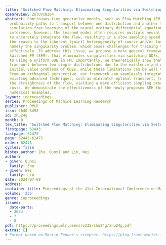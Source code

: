 ```yaml
---
title: 'Switched Flow Matching: Eliminating Singularities via Switching ODEs'
openreview: 2ulUrcOZ64
abstract: Continuous-time generative models, such as Flow Matching (FM), construct
  probability paths to transport between one distribution and another through the
  simulation-free learning of the neural ordinary differential equations (ODEs). During
  inference, however, the learned model often requires multiple neural network evaluations
  to accurately integrate the flow, resulting in a slow sampling speed. We attribute
  the reason to the inherent (joint) heterogeneity of source and/or target distributions,
  namely the singularity problem, which poses challenges for training the neural ODEs
  effectively. To address this issue, we propose a more general framework, termed
  Switched FM (SFM), that eliminates singularities via switching ODEs, as opposed
  to using a uniform ODE in FM. Importantly, we theoretically show that FM cannot
  transport between two simple distributions due to the existence and uniqueness of
  initial value problems of ODEs, while these limitations can be well tackled by SFM.
  From an orthogonal perspective, our framework can seamlessly integrate with the
  existing advanced techniques, such as minibatch optimal transport, to further enhance
  the straightness of the flow, yielding a more efficient sampling process with reduced
  costs. We demonstrate the effectiveness of the newly proposed SFM through several
  numerical examples.
layout: inproceedings
series: Proceedings of Machine Learning Research
publisher: PMLR
issn: 2640-3498
id: zhu24g
month: 0
tex_title: 'Switched Flow Matching: Eliminating Singularities via Switching {ODE}s'
firstpage: 62443
lastpage: 62475
page: 62443-62475
order: 62443
cycles: false
bibtex_author: Zhu, Qunxi and Lin, Wei
author:
- given: Qunxi
  family: Zhu
- given: Wei
  family: Lin
date: 2024-07-08
address:
container-title: Proceedings of the 41st International Conference on Machine Learning
volume: '235'
genre: inproceedings
issued:
  date-parts:
  - 2024
  - 7
  - 8
pdf: https://proceedings.mlr.press/v235/zhu24g/zhu24g.pdf
extras: []
# Format based on Martin Fenner's citeproc: https://blog.front-matter.io/posts/citeproc-yaml-for-bibliographies/
---
```

